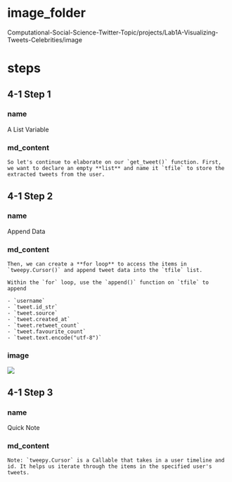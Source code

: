 # image_folder
Computational-Social-Science-Twitter-Topic/projects/Lab1A-Visualizing-Tweets-Celebrities/image
# steps
## 4-1 Step 1
### name
A List Variable
### md_content
```
So let's continue to elaborate on our `get_tweet()` function. First, we want to declare an empty **list** and name it `tfile` to store the extracted tweets from the user.  
```
## 4-1 Step 2
### name
Append Data
### md_content
```
Then, we can create a **for loop** to access the items in `tweepy.Cursor()` and append tweet data into the `tfile` list. 

Within the `for` loop, use the `append()` function on `tfile` to append 

- `username`
- `tweet.id_str`
- `tweet.source`
- `tweet.created_at`
- `tweet.retweet_count`
- `tweet.favourite_count`
- `tweet.text.encode("utf-8")`
```
### image
<img src="image/data_append.jpg"/>

## 4-1 Step 3
### name
Quick Note
### md_content
```
Note: `tweepy.Cursor` is a Callable that takes in a user timeline and id. It helps us iterate through the items in the specified user's tweets.
```
